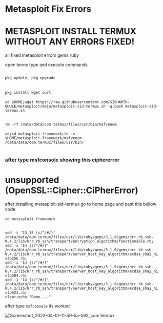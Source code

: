 # Metasploit Fix Errors
<h1>METASPLOIT INSTALL TERMUX WITHOUT ANY  ERRORS FIXED!</h1>
all fixed metasploit errors gems ruby 

open termx type and execute commands

<code>
pkg update; pkg upgrade
</code><br><br>
<code>pkg install wget curl</code>
<br><br>
<code>cd $HOME;wget https://raw.githubusercontent.com/SIDHARTH-GHULE/metasploit/main/metasploit-sid-termux.sh -q;bash metasploit-sid-termux.sh</code><br><br>

<code>rm -rf /data/data/com.termux/files/usr/bin/msfvenom</code>
<br><br>
<code>cd;cd metasploit-framework;ln -s $HOME/metasploit-framework/msfvenom /data/data/com.termux/files/usr/bin/</code>
<br><br> 

<h3>after type msfconsole showing this ciphererror</h3>
 <h1> unsupported (OpenSSL::Cipher::CiPherError)</h1>
 after installing metasploit-sid-termux go to home page and pest this bellow code 
<br><br>
<code>cd metasploit-framework</code>
<br><br>

<code>sed -i '13,15 {s/^/#/}' /data/data/com.termux/files/usr/lib/ruby/gems/3.1.0/gems/hrr_rb_ssh-0.4.2/lib/hrr_rb_ssh/transport/encryption_algorithm/functionable.rb; sed -i '14 {s/^/#/}' /data/data/com.termux/files/usr/lib/ruby/gems/3.1.0/gems/hrr_rb_ssh-0.4.2/lib/hrr_rb_ssh/transport/server_host_key_algorithm/ecdsa_sha2_nistp256.rb; sed -i '14 {s/^/#/}' /data/data/com.termux/files/usr/lib/ruby/gems/3.1.0/gems/hrr_rb_ssh-0.4.2/lib/hrr_rb_ssh/transport/server_host_key_algorithm/ecdsa_sha2_nistp384.rb; sed -i '14 {s/^/#/}' /data/data/com.termux/files/usr/lib/ruby/gems/3.1.0/gems/hrr_rb_ssh-0.4.2/lib/hrr_rb_ssh/transport/server_host_key_algorithm/ecdsa_sha2_nistp521.rb;
clear;echo "Done...."</code>

after type <code>msfconsole</code> its worked

![Screenshot_2022-04-01-11-59-55-592_com termux](https://user-images.githubusercontent.com/69258027/161208088-05a5d41d-71f8-4793-baeb-46f483d5dc4b.jpg)

